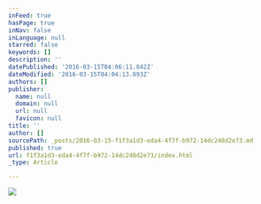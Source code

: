 ```yaml
---
inFeed: true
hasPage: true
inNav: false
inLanguage: null
starred: false
keywords: []
description: ''
datePublished: '2016-03-15T04:06:11.842Z'
dateModified: '2016-03-15T04:04:13.893Z'
authors: []
publisher:
  name: null
  domain: null
  url: null
  favicon: null
title: ''
author: []
sourcePath: _posts/2016-03-15-f1f3a1d3-eda4-4f7f-b972-14dc248d2e73.md
published: true
url: f1f3a1d3-eda4-4f7f-b972-14dc248d2e73/index.html
_type: Article

---
```

![](https://the-grid-user-content.s3-us-west-2.amazonaws.com/9cdd6131-0246-41b0-8d21-5f1c152c00fe.jpg)